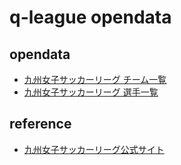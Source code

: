 # q-league opendata

## opendata

- [九州女子サッカーリーグ チーム一覧](q-league.csv)
- [九州女子サッカーリーグ 選手一覧](q-league-player.csv)

## reference

- [九州女子サッカーリーグ公式サイト](https://q-league.net/)

